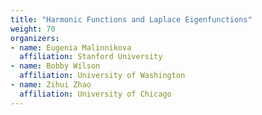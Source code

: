 ```yaml
---
title: "Harmonic Functions and Laplace Eigenfunctions"
weight: 70
organizers:
- name: Eugenia Malinnikova
  affiliation: Stanford University
- name: Bobby Wilson
  affiliation: University of Washington
- name: Zihui Zhao
  affiliation: University of Chicago
---
```

